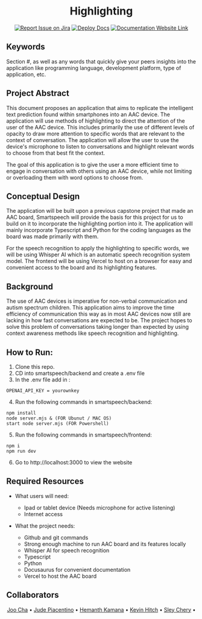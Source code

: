 <div align="center">

# Highlighting
[![Report Issue on Jira](https://img.shields.io/badge/Report%20Issues-Jira-0052CC?style=flat&logo=jira-software)](https://temple-cis-projects-in-cs.atlassian.net/jira/software/c/projects/DT/issues)
[![Deploy Docs](https://github.com/ApplebaumIan/tu-cis-4398-docs-template/actions/workflows/deploy.yml/badge.svg)](https://github.com/ApplebaumIan/tu-cis-4398-docs-template/actions/workflows/deploy.yml)
[![Documentation Website Link](https://img.shields.io/badge/-Documentation%20Website-brightgreen)](https://capstone-projects-2025-fall.github.io/project-002-highlighting/)


</div>

## Keywords

Section #, as well as any words that quickly give your peers insights into the application like programming language, development platform, type of application, etc.

## Project Abstract

This document proposes an application that aims to replicate the intelligent text prediction found within smartphones into an AAC device. The application will use methods of highlighting to direct the attention of the user of the AAC device. This includes primarily the use of different levels of opacity to draw more attention to specific words that are relevant to the context of conversation. The application will allow the user to use the device's microphone to listen to conversations and highlight relevant words to choose from that best fit the context.

The goal of this application is to give the user a more efficient time to engage in conversation with others using an AAC device, while not limiting or overloading them with word options to choose from.

## Conceptual Design

The application will be built upon a previous capstone project that made an AAC board, Smartspeech will provide the basis for this project for us to build on it to incorporate the highlighting portion into it. The application will mainly incorporate Typescript and Python for the coding languages as the board was made primarily with them.

For the speech recognition to apply the highlighting to specific words, we will be using Whisper AI which is an automatic speech recognition system model. The frontend will be using Vercel to host on a browser for easy and convenient access to the board and its highlighting features.

## Background

The use of AAC devices is imperative for non-verbal communication and autism spectrum children. This application aims to improve the time efficiency of communication this way as in most AAC devices now still are lacking in how fast conversations are expected to be. The project hopes to solve this problem of conversations taking longer than expected by using context awareness methods like speech recognition and highlighting.

## How to Run:

1. Clone this repo.
2. CD into smartspeech/backend and create a .env file 
3. In the .env file add in : 
```shell 
OPENAI_API_KEY = yourownkey
```
4. Run the following commands in smartspeech/backend:
```shell 
npm install
node server.mjs & (FOR Ubunut / MAC OS)
start node server.mjs (FOR Powershell)
```

5. Run the following commands in smartspeech/frontend:
```shell
npm i
npm run dev
```

6. Go to http://localhost:3000 to view the website


## Required Resources

* What users will need:

    * Ipad or tablet device (Needs microphone for active listening)
    * Internet access

* What the project needs:

    * Github and git commands
    * Strong enough machine to run AAC board and its features locally
    * Whisper AI for speech recognition
    * Typescript
    * Python
    * Docusaurus for convenient documentation
    * Vercel to host the AAC board

## Collaborators

<div align="center">


[Joo Cha](https://github.com/tuh14497) •
[Jude Piacentino](https://github.com/JudeP2) •
[Hemanth Kamana](https://github.com/123GetBuckets) •
[Kevin Hitch](https://github.com/tun72869) •
[Sley Chery](https://github.com/SleyChery) •

</div>

